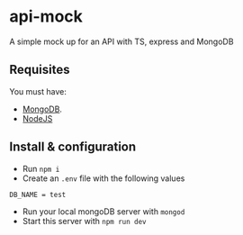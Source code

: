 # api-mock
A simple mock up for an API with TS, express and MongoDB

## Requisites
You must have:
- [MongoDB](https://www.mongodb.com/download-center).
- [NodeJS](https://nodejs.org/en/download/releases/)

## Install & configuration
- Run `npm i`
- Create an `.env` file with the following values
```
DB_NAME = test
```
- Run your local mongoDB server with `mongod`
- Start this server with `npm run dev`
